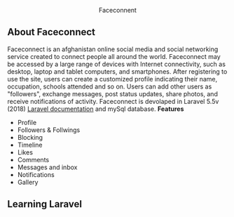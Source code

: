 <p align="center">Faceconnent</p>

<p align="center">
 
</p>

## About Faceconnect
Faceconnect is an afghanistan online social media and social networking service created to connect people all around the world.
Faceconnect may be accessed by a large range of devices with Internet connectivity, such as desktop, laptop and tablet computers, and smartphones. After registering to use the site, users can create a customized profile indicating their name, occupation, schools attended and so on. Users can add other users as "followers", exchange messages, post status updates, share photos, and receive notifications of activity.
Faceconnect is devolaped in Laravel 5.5v (2018) [Laravel documentation](https://laravel.com/docs)  and mySql database.
<strong>Features</strong>
<ul>
 <li>Profile</li>
 <li>Followers & Follwings</li>
 <li>Blocking</li>
 <li>Timeline</li>
 <li>Likes</li>
 <li>Comments</li>
 <li>Messages and inbox</li>
 <li>Notifications</li>
 <li>Gallery</li>
</ul>



## Learning Laravel
